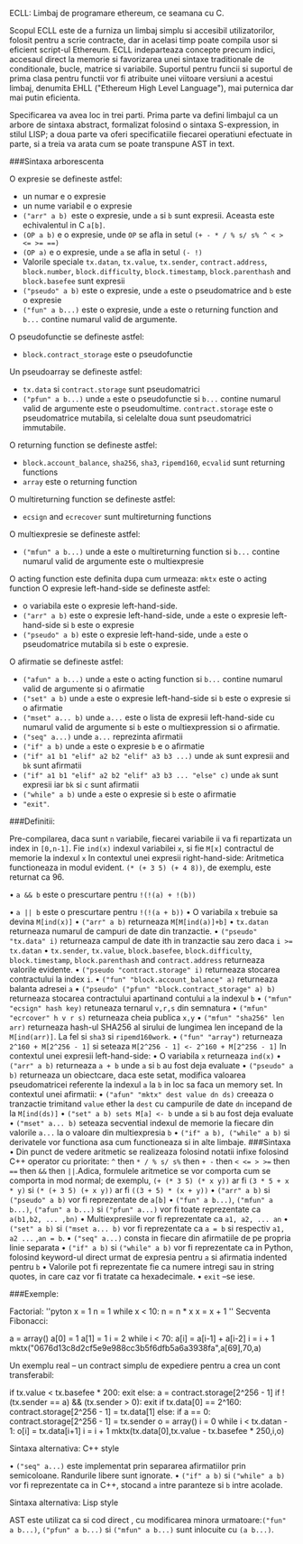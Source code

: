 ECLL: Limbaj de programare ethereum, ce seamana cu C.

Scopul ECLL este de a furniza un limbaj simplu si accesibil utilizatorilor, folosit pentru a scrie contracte, dar in acelasi timp poate compila usor si eficient script-ul Ethereum. ECLL indeparteaza concepte precum indici, accesaul direct la memorie si favorizarea unei sintaxe traditionale de conditionale, bucle, matrice si variabile. Suportul pentru funcii si suportul de prima clasa pentru functii vor fi atribuite unei viitoare versiuni a acestui limbaj, denumita EHLL ("Ethereum High Level Language"), mai puternica dar mai putin eficienta.

Specificarea va avea loc in trei parti. Prima parte va defini limbajul ca un arbore de sintaxa abstract, formalizat folosind o sintaxa S-expression, in stilul LISP; a doua parte va oferi specificatiile fiecarei operatiuni efectuate in parte, si a treia va arata cum se poate transpune AST in text.



###Sintaxa arborescenta

O expresie se defineste astfel:
- un numar e o expresie
- un nume variabil e o expresie
- `("arr" a b) `este o expresie, unde `a` si `b` sunt expresii. Aceasta este echivalentul in C `a[b]`.
- `(OP a b)` e o expresie, unde `OP` se afla in setul `(+ - * / % s/ s% ^ < > <= >= ==)`
-  `(OP a)` e o expresie, unde `a` se afla in setul `(- !) `
- Valorile speciale `tx.datan`, `tx.value`, `tx.sender`, `contract.address`, `block.number`, `block.difficulty`, `block.timestamp`, `block.parenthash` and `block.basefee` sunt expresii
- `("pseudo" a b)` este o expresie, unde `a` este o pseudomatrice and `b` este o expresie
- `("fun" a b...)` este o expresie, unde `a` este  o returning function and `b...` contine numarul valid de argumente.

O pseudofunctie se defineste astfel:
- `block.contract_storage` este o pseudofunctie

Un pseudoarray se defineste astfel:
- `tx.data` si `contract.storage` sunt pseudomatrici
- `("pfun" a b...)` unde `a` este o pseudofunctie si `b...` contine numarul valid de argumente este o pseudomultime.
`contract.storage` este o pseudomatrice mutabila, si celelalte doua sunt pseudomatrici immutabile.

O returning function se defineste astfel:
- `block.account_balance`, `sha256`, `sha3`, `ripemd160`, `ecvalid` sunt returning functions
- `array` este o returning function

O multireturning function se defineste astfel:
- `ecsign` and `ecrecover` sunt multireturning functions

O multiexpresie se defineste astfel:
- `("mfun" a b...)` unde a este o multireturning function si `b...` contine numarul valid de argumente este o multiexpresie

O acting function este definita dupa cum urmeaza:
`mktx` este o acting function
O expresie left-hand-side se defineste astfel:
- o variabila este o expresie left-hand-side.
- `("arr" a b)` este o expresie left-hand-side, unde `a` este o expresie left-hand-side si `b` este o expresie
-  `("pseudo" a b)` este o expresie left-hand-side, unde `a` este o pseudomatrice mutabila si `b` este o expresie.

O afirmatie se defineste astfel:
- `("afun" a b...)` unde `a` este o acting function si `b...` contine numarul valid de argumente si o afirmatie
- `("set" a b)` unde `a` este o expresie left-hand-side si `b` este o expresie si o afirmatie
- `("mset" a... b)` unde `a...` este o lista de expresii left-hand-side cu numarul valid de argumente si `b` este o multiexpression si o afirmatie.
- `("seq" a...)` unde `a...` reprezinta afirmatii
- `("if" a b)` unde `a` este o expresie `b` e o afirmatie
- `("if" a1 b1 "elif" a2 b2 "elif" a3 b3 ...)` unde `ak` sunt expresii and `bk` sunt afirmatii
- `("if" a1 b1 "elif" a2 b2 "elif" a3 b3 ... "else" c)` unde `ak` sunt expresii iar `bk` si `c` sunt afirmatii
- `("while" a b)` unde `a` este o expresie si `b` este o afirmatie
- `"exit"`.

###Definitii:

Pre-compilarea, daca sunt `n` variabile, fiecarei variabile ii va fi repartizata un index in `[0,n-1]`. Fie `ind(x)` indexul variabilei `x`, si fie  `M[x]` contractul de memorie la indexul `x`
In contextul unei expresii right-hand-side: 
Aritmetica functioneaza in modul evident. `(* (+ 3 5) (+ 4 8))`, de exemplu, este returnat ca 96.

•	`a && b` este o prescurtare pentru `!(!(a) + !(b))`

•	`a || b` este o prescurtare pentru `!(!(a + b))`
•	O variabila `x` trebuie sa devina `M[ind(x)]`
•	`("arr" a b)` returneaza `M[M[ind(a)]+b]`
•	`tx.datan` returneaza numarul de campuri de date din tranzactie. 
•	`("pseudo" "tx.data" i)` returneaza campul de date ith in tranzactie sau zero daca `i >= tx.datan`
•	`tx.sender`, `tx.value`, `block.basefee`, `block.difficulty`, `block.timestamp`, `block.parenthash` and `contract.address` returneaza valorile evidente. 
•	`("pseudo "contract.storage" i)`  returneaza stocarea contractului la index `i`.
•	`("fun" "block.account_balance" a)` returneaza balanta adresei `a`
•	`("pseudo" ("pfun" "block.contract_storage" a) b)` returneaza stocarea contractului apartinand contului `a` la indexul `b`
•	`("mfun" "ecsign" hash key)` retuneaza ternarul `v,r,s` din semnatura
•	`("mfun" "ecrcover" h v r s)` returneaza cheia publica `x,y`
•	`("mfun" "sha256" len arr)` returneaza hash-ul SHA256 al sirului de lungimea len incepand de la  `M[ind(arr)]`. La fel si `sha3` si `ripemd160work`.
•	`("fun" "array")` returneaza `2^160 + M[2^256 - 1]` si seteaza `M[2^256 - 1] <- 2^160 + M[2^256 - 1]`
In contextul unei expresii left-hand-side:
•	O variabila `x` returneaza `ind(x)`
•	`("arr" a b)` returneaza `a + b` unde `a` si `b` au fost deja evaluate
•	`("pseudo" a b)` returneaza un obiectcare, daca este setat, modifica valoarea pseudomatricei referente la indexul `a` la `b` in loc sa faca un memory set.
In contextul unei afirmatii: 
•	`("afun" "mktx" dest value dn ds)` creeaza o tranzactie trimitand `value` ether la `dest` cu campurile de date `dn` incepand de la `M[ind(ds)]`
•	`("set" a b) sets M[a] <- b` unde `a` si `b` au fost deja evaluate
•	`("mset" a... b)` seteaza secvential indexul de memorie la fiecare din valorile `a...` la o valoare din multiexpresia `b`
•	`("if" a b), ("while" a b)` si derivatele vor functiona asa cum functioneaza si in alte limbaje.
###Sintaxa
•	Din punct de vedere aritmetic se realizeaza folosind notatii infixe folosind C++ operator cu prioritate: `^` then `* / % s/ s%` then `+ -` then `< <= > >=` then `==` then `&&` then `||`.Adica, formulele aritmetice se vor comporta cum se comporta in mod normal; de exemplu, `(+ (* 3 5) (* x y))` ar fi `(3 * 5 + x * y)` si `(* (+ 3 5) (+ x y))` ar fi `((3 + 5) * (x + y))`
•	`("arr" a b)` si `("pseudo" a b)` vor fi reprezentate de `a[b]`
•	`("fun" a b...)`, `("mfun" a b...)`, `("afun" a b...)` si `("pfun" a...)` vor fi toate reprezentate ca `a(b1,b2, ... ,bn)`
•	Multiexpresiile vor fi reprezentate ca `a1, a2, ... an`
•	`("set" a b)` si `("mset a... b)` vor fi reprezentate ca `a = b` si respectiv `a1, a2 ...` ,`an = b`.
•	`("seq" a...)` consta in fiecare din afirmatiile de pe propria linie separata
•	`("if" a b)` si `("while" a b)` vor fi reprezentate ca in Python, folosind keyword-ul direct urmat de expresia pentru `a` si afirmatia indented pentru `b`
•	Valorile pot fi reprezentate fie ca numere intregi sau in string quotes, in care caz vor fi tratate ca hexadecimale.
•	`exit` –se iese.

###Exemple:

Factorial:
''pyton
 x = 1
 n = 1
 while x < 10:
     n = n * x
     x = x + 1
''
Secventa Fibonacci:

 a = array()
 a[0] = 1
 a[1] = 1
 i = 2
 while i < 70:
     a[i] = a[i-1] + a[i-2]
     i = i + 1
 mktx("0676d13c8d2cf5e9e988cc3b5f6dfb5a6a3938fa",a[69],70,a)

Un exemplu real – un contract simplu de expediere pentru a crea un cont transferabil: 

 if tx.value < tx.basefee * 200:
     exit
 else:
     a = contract.storage[2^256 - 1]
     if !(tx.sender == a) && (tx.sender > 0):
         exit
 if tx.data[0] == 2^160:
     contract.storage[2^256 - 1] = tx.data[1]
 else:
     if a == 0:
         contract.storage[2^256 - 1] = tx.sender
     o = array()
     i = 0
     while i < tx.datan - 1:
         o[i] = tx.data[i+1]
         i = i + 1
     mktx(tx.data[0],tx.value - tx.basefee * 250,i,o)

Sintaxa alternativa: C++ style

•	`("seq" a...)` este implementat prin separarea afirmatiilor prin semicoloane. Randurile libere sunt ignorate. 
•	`("if" a b)` si `("while" a b)` vor fi reprezentate ca in C++, stocand `a` intre paranteze si `b` intre acolade.

Sintaxa alternativa: Lisp style

AST  este utilizat ca si cod direct , cu modificarea minora urmatoare:`("fun" a b...)`, `("pfun" a b...)` si `("mfun" a b...)` sunt inlocuite cu `(a b...)`.
